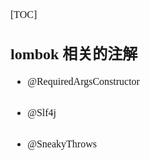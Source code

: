 <font face="Simsun" size=3>

[TOC]

## lombok 相关的注解

- @RequiredArgsConstructor
~~~
~~~
- @Slf4j
~~~
~~~
- @SneakyThrows
~~~

~~~


</font>